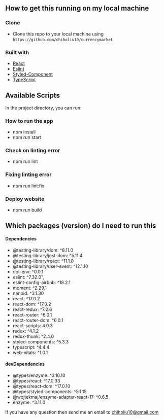 ## How to get this running on my local machine

### Clone
- Clone this repo to your local machine using `https://github.com/chiholiu10/currencymarket`

### Built with

- [React](https://reactjs.org/docs/getting-started.html) 
- [Eslint](https://eslint.org/) 
- [Styled-Component](https://styled-components.com) 
- [TypeScript](https://www.typescriptlang.org/)

## Available Scripts

In the project directory, you can run:

### How to run the app
* npm install 
* npm run start

### Check on linting error
* npm run lint

### Fixing linting error 
* npm run lint:fix 

### Deploy website
* npm run build

## Which packages (version) do I need to run this
#### Dependencies
- @testing-library/dom: ^8.11.0
- @testing-library/jest-dom: ^5.11.4
- @testing-library/react: ^11.1.0
- @testing-library/user-event: ^12.1.10
- dot-env: ^0.0.1
- eslint: ^7.32.0",
- eslint-config-airbnb: ^18.2.1
- moment: ^2.29.1
- nanoid: ^3.1.30
- react: ^17.0.2
- react-dom: ^17.0.2
- react-redux: ^7.2.6
- react-router: ^6.0.1
- react-router-dom: ^6.0.1
- react-scripts: 4.0.3
- redux: ^4.1.2
- redux-thunk: ^2.4.0
- styled-components: ^5.3.3
- typescript: ^4.4.4
- web-vitals: ^1.0.1

#### devDependencies
- @types/enzyme: ^3.10.10
- @types/react: ^17.0.33
- @types/react-dom: ^17.0.10
- @types/styled-components: ^5.1.15
- @wojtekmaj/enzyme-adapter-react-17: ^0.6.5
- enzyme: ^3.11.0

If you have any question then send me an email to chiholiu10@gmail.com
